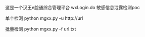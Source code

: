 这是一个汉王e脸通综合管理平台 wxLogin.do 敏感信息泄露检测poc

单个检测 python mgxx.py -u http://url

批量检测 python mgxx.py -f url.txt
